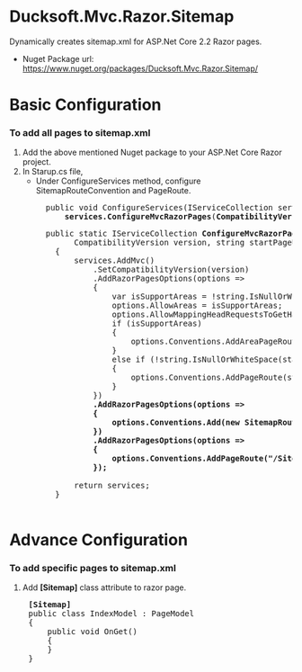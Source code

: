 # Ducksoft.Mvc.Razor.Sitemap
Dynamically creates sitemap.xml for ASP.Net Core 2.2 Razor pages.
- Nuget Package url: https://www.nuget.org/packages/Ducksoft.Mvc.Razor.Sitemap/

# Basic Configuration
### To add all pages to sitemap.xml
1. Add the above mentioned Nuget package to your ASP.Net Core Razor project.
2. In Starup.cs file, 
    - Under ConfigureServices method, configure SitemapRouteConvention and PageRoute.
      <pre>
        public void ConfigureServices(IServiceCollection services) => 
            <b>services.ConfigureMvcRazorPages</b>(<b>CompatibilityVersion.Version_2_2</b>, "/Index", "Home");
      </pre>
      <pre>
        public static IServiceCollection <b>ConfigureMvcRazorPages</b>(this IServiceCollection services,
              CompatibilityVersion version, string startPageUrl = "", string startPageArea = "")
          {
              services.AddMvc()
                  .SetCompatibilityVersion(version)
                  .AddRazorPagesOptions(options =>
                  {
                      var isSupportAreas = !string.IsNullOrWhiteSpace(startPageArea);
                      options.AllowAreas = isSupportAreas;
                      options.AllowMappingHeadRequestsToGetHandler = true;
                      if (isSupportAreas)
                      {
                          options.Conventions.AddAreaPageRoute(startPageArea, startPageUrl, string.Empty);
                      }
                      else if (!string.IsNullOrWhiteSpace(startPageUrl))
                      {
                          options.Conventions.AddPageRoute(startPageUrl, string.Empty);
                      }
                  })
                  <b>.AddRazorPagesOptions(options =>
                  {
                      options.Conventions.Add(new SitemapRouteConvention());
                  })
                  .AddRazorPagesOptions(options =>
                  {
                      options.Conventions.AddPageRoute("/Sitemap", "sitemap.xml");
                  });</b>

              return services;
          }
        </pre>

# Advance Configuration
### To add specific pages to sitemap.xml
1. Add <b>[Sitemap]</b> class attribute to razor page.
  <pre>
    <b>[Sitemap]</b>
    public class IndexModel : PageModel
    {
        public void OnGet()
        {
        }
    }
  </pre>
